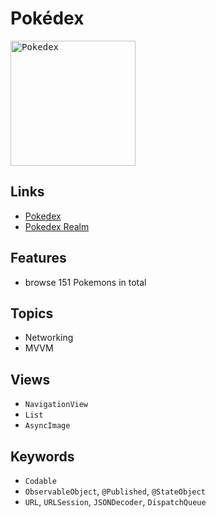 # Pokédex

<kbd><img src="https://user-images.githubusercontent.com/12739843/154542578-644fd796-82fe-4b40-b42b-cb776778aa5c.gif" width="200px" alt="Pokedex"/></kbd>

## Links

- [Pokedex](https://github.com/JooYoo/swiftui-st-backup/tree/pokedex)
- [Pokedex Realm](https://github.com/JooYoo/swiftui-st-backup/tree/pokedex-realm)

## Features

- browse 151 Pokemons in total

## Topics

- Networking
- MVVM

## Views

- `NavigationView`
- `List`
- `AsyncImage`

## Keywords

- `Codable`
- `ObservableObject`, `@Published`, `@StateObject`
- `URL`, `URLSession`, `JSONDecoder`, `DispatchQueue`
